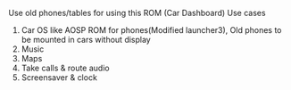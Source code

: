 Use old phones/tables for using this ROM (Car Dashboard)
Use cases
1) Car OS like AOSP ROM for phones(Modified launcher3), Old phones to be mounted in cars without display
2) Music
3) Maps
4) Take calls & route audio
5) Screensaver & clock 
